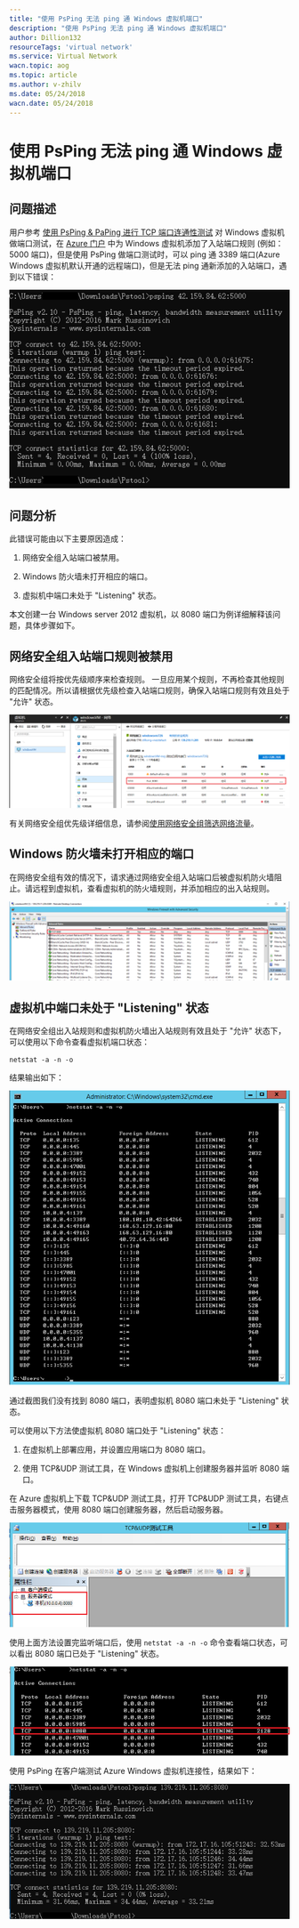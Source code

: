 ```yaml
---
title: "使用 PsPing 无法 ping 通 Windows 虚拟机端口"
description: "使用 PsPing 无法 ping 通 Windows 虚拟机端口"
author: Dillion132
resourceTags: 'virtual network'
ms.service: Virtual Network
wacn.topic: aog
ms.topic: article
ms.author: v-zhilv
ms.date: 05/24/2018
wacn.date: 05/24/2018
---
```


# 使用 PsPing 无法 ping 通 Windows 虚拟机端口

## 问题描述

用户参考 [使用 PsPing & PaPing 进行 TCP 端口连通性测试](https://docs.azure.cn/articles/azure-operations-guide/virtual-network/aog-virtual-network-tcp-psping-paping-connectivity) 对 Windows 虚拟机做端口测试，在 [Azure 门户](https://portal.azure.cn) 中为 Windows 虚拟机添加了入站端口规则 (例如：5000 端口)，但是使用 PsPing 做端口测试时，可以 ping 通 3389 端口(Azure Windows 虚拟机默认开通的远程端口)，但是无法 ping 通新添加的入站端口，遇到以下错误：

![error.PNG](./media/aog-virtual-network-using-psping-cannot-connect-the-port/error.PNG)

## 问题分析

此错误可能由以下主要原因造成：

1. 网络安全组入站端口被禁用。

2. Windows 防火墙未打开相应的端口。

3. 虚拟机中端口未处于 "Listening" 状态。

本文创建一台 Windows server 2012 虚拟机，以 8080 端口为例详细解释该问题，具体步骤如下。

## 网络安全组入站端口规则被禁用

网络安全组将按优先级顺序来检查规则。 一旦应用某个规则，不再检查其他规则的匹配情况。所以请根据优先级检查入站端口规则，确保入站端口规则有效且处于 "允许" 状态。

![nsg.PNG](./media/aog-virtual-network-using-psping-cannot-connect-the-port/nsg.PNG)

有关网络安全组优先级详细信息，请参阅[使用网络安全组筛选网络流量](https://docs.azure.cn/zh-cn/virtual-network/virtual-networks-nsg#nsg-resource)。

## Windows 防火墙未打开相应的端口

在网络安全组有效的情况下，请求通过网络安全组入站端口后被虚拟机防火墙阻止。请远程到虚拟机，查看虚拟机的防火墙规则，并添加相应的出入站规则。

![firewall.PNG](./media/aog-virtual-network-using-psping-cannot-connect-the-port/firewall.PNG)

## 虚拟机中端口未处于 "Listening" 状态

在网络安全组出入站规则和虚拟机防火墙出入站规则有效且处于 "允许" 状态下，可以使用以下命令查看虚拟机端口状态：

```
netstat -a -n -o
```

结果输出如下：

![netstat-result.PNG](./media/aog-virtual-network-using-psping-cannot-connect-the-port/netstat-result.PNG)

通过截图我们没有找到 8080 端口，表明虚拟机 8080 端口未处于 "Listening" 状态。

可以使用以下方法使虚拟机 8080 端口处于 "Listening" 状态：

1. 在虚拟机上部署应用，并设置应用端口为 8080 端口。

2. 使用 TCP&UDP 测试工具，在 Windows 虚拟机上创建服务器并监听 8080 端口。

在 Azure 虚拟机上下载 TCP&UDP 测试工具，打开 TCP&UDP 测试工具，右键点击服务器模式，使用 8080 端口创建服务器，然后启动服务器。

![tcptool.PNG](./media/aog-virtual-network-using-psping-cannot-connect-the-port/tcptool.PNG)

使用上面方法设置完监听端口后，使用 `netstat -a -n -o` 命令查看端口状态，可以看出 8080 端口已处于 "Listening" 状态。

![netstat-linstening-port.PNG](./media/aog-virtual-network-using-psping-cannot-connect-the-port/netstat-linstening-port.PNG)

使用 PsPing 在客户端测试 Azure Windows 虚拟机连接性，结果如下：

![success-result1.PNG](./media/aog-virtual-network-using-psping-cannot-connect-the-port/success-result1.PNG)